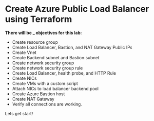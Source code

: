 # Create Azure Public Load Balancer using Terraform

**There will be _ objectives for this lab:**
* Create resource group
* Create Load Balancer, Bastion, and NAT Gateway Public IPs
* Create Vnet
* Create Backend subnet and Bastion subnet
* Create network security group
* Create network security group rule
* Create Load Balancer, health probe, and HTTP Rule
* Create NICs
* Create VMs with a custom script
* Attach NICs to load balancer backend pool
* Create Azure Bastion host
* Create NAT Gateway
* Verify all connections are working. 



Lets get start!
